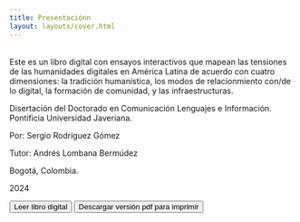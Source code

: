 ```yaml
---
title: Presentaciónn
layout: layouts/cover.html
---
```


<section class="single-page">
  <br/>
  Este es un libro digital con ensayos interactivos que mapean las tensiones de las humanidades digitales en América Latina de acuerdo con cuatro dimensiones: la tradición humanística, los modos de relacionmiento con/de lo digital, la formación de comunidad, y las infraestructuras.

  Disertación del Doctorado en Comunicación Lenguajes e Información. Pontificia Universidad Javeriana.

  Por: Sergio Rodríguez Gómez

  Tutor: Andrés Lombana Bermúdez

  Bogotá, Colombia.

  2024

  <div class="version-buttons"><a href="./introduccion.html">
    <button>Leer libro digital</button></a>
    <button onclick="() => {alert('¡ya casi!')}">Descargar versión pdf para imprimir</button>
  </div>

</section>